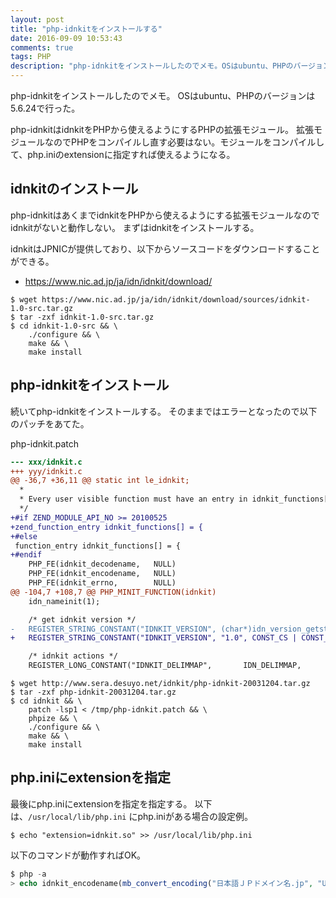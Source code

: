 ```yaml
---
layout: post
title: "php-idnkitをインストールする"
date: 2016-09-09 10:53:43
comments: true
tags: PHP
description: "php-idnkitをインストールしたのでメモ。OSはubuntu、PHPのバージョンは5.6.24で行った。php-idnkitは拡張モジュールなのでPHPをコンパイルし直す必要はない。モジュールをコンパイルして、php.iniのextensionに指定すれば使えるようになる。"
---
```


php-idnkitをインストールしたのでメモ。
OSはubuntu、PHPのバージョンは5.6.24で行った。

php-idnkitはidnkitをPHPから使えるようにするPHPの拡張モジュール。
拡張モジュールなのでPHPをコンパイルし直す必要はない。モジュールをコンパイルして、php.iniのextensionに指定すれば使えるようになる。

## idnkitのインストール

php-idnkitはあくまでidnkitをPHPから使えるようにする拡張モジュールなのでidnkitがないと動作しない。
まずはidnkitをインストールする。

idnkitはJPNICが提供しており、以下からソースコードをダウンロードすることができる。

* https://www.nic.ad.jp/ja/idn/idnkit/download/

```
$ wget https://www.nic.ad.jp/ja/idn/idnkit/download/sources/idnkit-1.0-src.tar.gz
$ tar -zxf idnkit-1.0-src.tar.gz
$ cd idnkit-1.0-src && \
    ./configure && \
    make && \
    make install
```

## php-idnkitをインストール

続いてphp-idnkitをインストールする。
そのままではエラーとなったので以下のパッチをあてた。

php-idnkit.patch

```diff
--- xxx/idnkit.c
+++ yyy/idnkit.c
@@ -36,7 +36,11 @@ static int le_idnkit;
  *
  * Every user visible function must have an entry in idnkit_functions[].
  */
+#if ZEND_MODULE_API_NO >= 20100525
+zend_function_entry idnkit_functions[] = {
+#else
 function_entry idnkit_functions[] = {
+#endif
    PHP_FE(idnkit_decodename,   NULL)
    PHP_FE(idnkit_encodename,   NULL)
    PHP_FE(idnkit_errno,        NULL)
@@ -104,7 +108,7 @@ PHP_MINIT_FUNCTION(idnkit)
    idn_nameinit(1);

    /* get idnkit version */
-   REGISTER_STRING_CONSTANT("IDNKIT_VERSION", (char*)idn_version_getstring(), CONST_CS | CONST_PERSISTENT);
+   REGISTER_STRING_CONSTANT("IDNKIT_VERSION", "1.0", CONST_CS | CONST_PERSISTENT);

    /* idnkit actions */
    REGISTER_LONG_CONSTANT("IDNKIT_DELIMMAP",       IDN_DELIMMAP,       CONST_CS | CONST_PERSISTENT);
```

```
$ wget http://www.sera.desuyo.net/idnkit/php-idnkit-20031204.tar.gz
$ tar -zxf php-idnkit-20031204.tar.gz
$ cd idnkit && \
    patch -lsp1 < /tmp/php-idnkit.patch && \
    phpize && \
    ./configure && \
    make && \
    make install
```

## php.iniにextensionを指定

最後にphp.iniにextensionを指定を指定する。
以下は、`/usr/local/lib/php.ini` にphp.iniがある場合の設定例。

```
$ echo "extension=idnkit.so" >> /usr/local/lib/php.ini
```

以下のコマンドが動作すればOK。

```php
$ php -a
> echo idnkit_encodename(mb_convert_encoding("日本語ＪＰドメイン名.jp", "UTF-8", "auto"));
```
